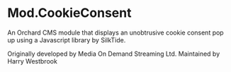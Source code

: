 # Mod.CookieConsent

An Orchard CMS module that displays an unobtrusive cookie consent pop up using a Javascript library by SilkTide.

Originally developed by Media On Demand Streaming Ltd.
Maintained by Harry Westbrook